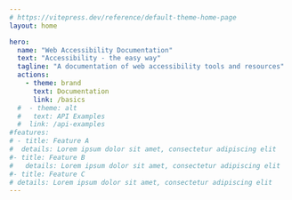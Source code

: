 ```yaml
---
# https://vitepress.dev/reference/default-theme-home-page
layout: home

hero:
  name: "Web Accessibility Documentation"
  text: "Accessibility - the easy way"
  tagline: "A documentation of web accessibility tools and resources"
  actions:
    - theme: brand
      text: Documentation
      link: /basics
  #  - theme: alt
  #   text: API Examples
  #  link: /api-examples
#features:
# - title: Feature A
#  details: Lorem ipsum dolor sit amet, consectetur adipiscing elit
#- title: Feature B
#   details: Lorem ipsum dolor sit amet, consectetur adipiscing elit
#- title: Feature C
# details: Lorem ipsum dolor sit amet, consectetur adipiscing elit
---
```

